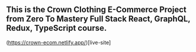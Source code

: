 ## This is the Crown Clothing E-Commerce Project from Zero To Mastery Full Stack React, GraphQL, Redux, TypeScript course.

(https://crown-ecom.netlify.app/)[live-site]

